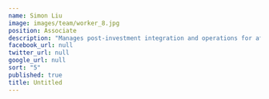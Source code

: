 ```yaml
---
name: Simon Liu
image: images/team/worker_8.jpg
position: Associate
description: "Manages post-investment integration and operations for affiliate investments. Simon was formerly Big Data Manager at Beijing ChenRui Technology, Senior Consultant of Alliance PKU Management Consulting and Senior Product Manager of Nokia China. Simon holds an MBA from the Renmin University of China and BS in Computer Science from Xihua University"
facebook_url: null
twitter_url: null
google_url: null
sort: "5"
published: true
title: Untitled
---
```


